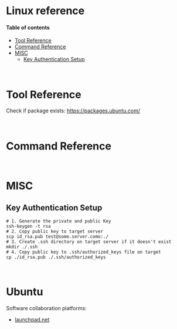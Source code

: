 # Linux reference


#### Table of contents

* [Tool Reference](#quotes)
* [Command Reference](#quotes)
* [MISC](#misc)
    * [Key Authentication Setup](#Key-Authentication-Setup)

&nbsp;
# Tool Reference
Check if package exists: https://packages.ubuntu.com/


&nbsp;
# Command Reference


&nbsp;
# MISC

## Key Authentication Setup
``` shell
# 1. Generate the private and public Key
ssh-keygen -t rsa
# 2. Copy public key to target server
scp id_rsa.pub test@some.server.como:./
# 3. Create .ssh directory on target server if it doesn't exist
mkdir ./.ssh
# 4. Copy public key to .ssh/authorized_keys file on target
cp ./id_rsa.pub ./.ssh/authorized_keys
```

&nbsp;
# Ubuntu

Software collaboration platforms:
* [launchpad.net](https://launchpad.net/)